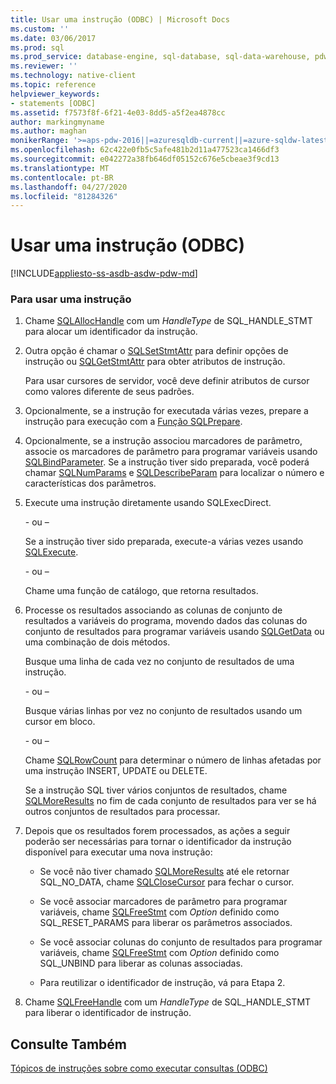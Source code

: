 ```yaml
---
title: Usar uma instrução (ODBC) | Microsoft Docs
ms.custom: ''
ms.date: 03/06/2017
ms.prod: sql
ms.prod_service: database-engine, sql-database, sql-data-warehouse, pdw
ms.reviewer: ''
ms.technology: native-client
ms.topic: reference
helpviewer_keywords:
- statements [ODBC]
ms.assetid: f7573f8f-6f21-4e03-8dd5-a5f2ea4878cc
author: markingmyname
ms.author: maghan
monikerRange: '>=aps-pdw-2016||=azuresqldb-current||=azure-sqldw-latest||>=sql-server-2016||=sqlallproducts-allversions||>=sql-server-linux-2017||=azuresqldb-mi-current'
ms.openlocfilehash: 62c422e0fb5c5afe481b2d11a477523ca1466df3
ms.sourcegitcommit: e042272a38fb646df05152c676e5cbeae3f9cd13
ms.translationtype: MT
ms.contentlocale: pt-BR
ms.lasthandoff: 04/27/2020
ms.locfileid: "81284326"
---
```

# <a name="use-a-statement-odbc"></a>Usar uma instrução (ODBC)
[!INCLUDE[appliesto-ss-asdb-asdw-pdw-md](../../../includes/appliesto-ss-asdb-asdw-pdw-md.md)]

    
### <a name="to-use-a-statement"></a>Para usar uma instrução  
  
1.  Chame [SQLAllocHandle](https://go.microsoft.com/fwlink/?LinkId=58396) com um *HandleType* de SQL_HANDLE_STMT para alocar um identificador da instrução.  
  
2.  Outra opção é chamar o [SQLSetStmtAttr](../../../relational-databases/native-client-odbc-api/sqlsetstmtattr.md) para definir opções de instrução ou [SQLGetStmtAttr](../../../relational-databases/native-client-odbc-api/sqlgetstmtattr.md) para obter atributos de instrução.  
  
     Para usar cursores de servidor, você deve definir atributos de cursor como valores diferente de seus padrões.  
  
3.  Opcionalmente, se a instrução for executada várias vezes, prepare a instrução para execução com a [Função SQLPrepare](https://go.microsoft.com/fwlink/?LinkId=59360).  
  
4.  Opcionalmente, se a instrução associou marcadores de parâmetro, associe os marcadores de parâmetro para programar variáveis usando [SQLBindParameter](../../../relational-databases/native-client-odbc-api/sqlbindparameter.md). Se a instrução tiver sido preparada, você poderá chamar [SQLNumParams](https://go.microsoft.com/fwlink/?LinkId=58404) e [SQLDescribeParam](../../../relational-databases/native-client-odbc-api/sqldescribeparam.md) para localizar o número e características dos parâmetros.  
  
5.  Execute uma instrução diretamente usando SQLExecDirect.  
  
     \- ou –  
  
     Se a instrução tiver sido preparada, execute-a várias vezes usando [SQLExecute](https://go.microsoft.com/fwlink/?LinkId=58400).  
  
     \- ou –  
  
     Chame uma função de catálogo, que retorna resultados.  
  
6.  Processe os resultados associando as colunas de conjunto de resultados a variáveis do programa, movendo dados das colunas do conjunto de resultados para programar variáveis usando [SQLGetData](../../../relational-databases/native-client-odbc-api/sqlgetdata.md) ou uma combinação de dois métodos.  
  
     Busque uma linha de cada vez no conjunto de resultados de uma instrução.  
  
     \- ou –  
  
     Busque várias linhas por vez no conjunto de resultados usando um cursor em bloco.  
  
     \- ou –  
  
     Chame [SQLRowCount](../../../relational-databases/native-client-odbc-api/sqlrowcount.md) para determinar o número de linhas afetadas por uma instrução INSERT, UPDATE ou DELETE.  
  
     Se a instrução SQL tiver vários conjuntos de resultados, chame [SQLMoreResults](../../../relational-databases/native-client-odbc-api/sqlmoreresults.md) no fim de cada conjunto de resultados para ver se há outros conjuntos de resultados para processar.  
  
7.  Depois que os resultados forem processados, as ações a seguir poderão ser necessárias para tornar o identificador da instrução disponível para executar uma nova instrução:  
  
    -   Se você não tiver chamado [SQLMoreResults](../../../relational-databases/native-client-odbc-api/sqlmoreresults.md) até ele retornar SQL_NO_DATA, chame [SQLCloseCursor](../../../relational-databases/native-client-odbc-api/sqlclosecursor.md) para fechar o cursor.  
  
    -   Se você associar marcadores de parâmetro para programar variáveis, chame [SQLFreeStmt](../../../relational-databases/native-client-odbc-api/sqlfreestmt.md) com *Option* definido como SQL_RESET_PARAMS para liberar os parâmetros associados.  
  
    -   Se você associar colunas do conjunto de resultados para programar variáveis, chame [SQLFreeStmt](../../../relational-databases/native-client-odbc-api/sqlfreestmt.md) com *Option* definido como SQL_UNBIND para liberar as colunas associadas.  
  
    -   Para reutilizar o identificador de instrução, vá para Etapa 2.  
  
8.  Chame [SQLFreeHandle](../../../relational-databases/native-client-odbc-api/sqlfreehandle.md) com um *HandleType* de SQL_HANDLE_STMT para liberar o identificador de instrução.  
  
## <a name="see-also"></a>Consulte Também  
 [Tópicos de instruções sobre como executar consultas &#40;ODBC&#41;](../../../relational-databases/native-client-odbc-how-to/execute-queries/executing-queries-how-to-topics-odbc.md)  
  
  
